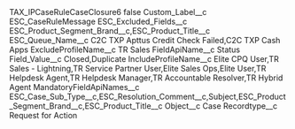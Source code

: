 <?xml version="1.0" encoding="UTF-8"?>
<CustomMetadata xmlns="http://soap.sforce.com/2006/04/metadata" xmlns:xsi="http://www.w3.org/2001/XMLSchema-instance" xmlns:xsd="http://www.w3.org/2001/XMLSchema">
    <label>TAX_IPCaseRuleCaseClosure6</label>
    <protected>false</protected>
    <values>
        <field>Custom_Label__c</field>
        <value xsi:type="xsd:string">ESC_CaseRuleMessage</value>
    </values>
    <values>
        <field>ESC_Excluded_Fields__c</field>
        <value xsi:type="xsd:string">ESC_Product_Segment_Brand__c,ESC_Product_Title__c</value>
    </values>
    <values>
        <field>ESC_Queue_Name__c</field>
        <value xsi:type="xsd:string">C2C TXP Apttus Credit Check Failed,C2C TXP Cash Apps</value>
    </values>
    <values>
        <field>ExcludeProfileName__c</field>
        <value xsi:type="xsd:string">TR Sales</value>
    </values>
    <values>
        <field>FieldApiName__c</field>
        <value xsi:type="xsd:string">Status</value>
    </values>
    <values>
        <field>Field_Value__c</field>
        <value xsi:type="xsd:string">Closed,Duplicate</value>
    </values>
    <values>
        <field>IncludeProfileName__c</field>
        <value xsi:type="xsd:string">Elite CPQ User,TR Sales - Lightning,TR Service Partner User,Elite Sales Ops,Elite User,TR Helpdesk Agent,TR Helpdesk Manager,TR Accountable Resolver,TR Hybrid Agent</value>
    </values>
    <values>
        <field>MandatoryFieldApiNames__c</field>
        <value xsi:type="xsd:string">ESC_Case_Sub_Type__c,ESC_Resolution_Comment__c,Subject,ESC_Product_Segment_Brand__c,ESC_Product_Title__c</value>
    </values>
    <values>
        <field>Object__c</field>
        <value xsi:type="xsd:string">Case</value>
    </values>
    <values>
        <field>Recordtype__c</field>
        <value xsi:type="xsd:string">Request for Action</value>
    </values>
</CustomMetadata>

